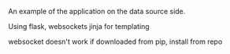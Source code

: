 An example of the application on the data source side.

Using flask, websockets
jinja for templating

websocket doesn't work if downloaded from pip, install from repo
